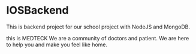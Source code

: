 # IOSBackend
This is backend project for our school project with NodeJS and MongoDB.

this is MEDTECK We are a community of doctors and patient. We are here to help
you and make you feel like home.

